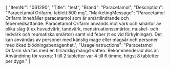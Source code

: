 {
  "ItemNr": "061290",
  "Title": "test",
  "Brand": "Paracetamol",
  "Description": "Paracetamol Orifarm, tablett 500 mg",
  "MarketingMessage": "Paracetamol Orifarm innehåller paracetamol som är smärtlindrande och febernedsättande. Paracetamol Orifarm används mot värk och smärtor av olika slag (t ex huvudvärk, tandvärk, menstruationssmärtor, muskel- och ledvärk och reumatiska smärtor) samt vid feber (t ex vid förkylningar). Det kan användas av personer med känslig mage eller magsår och personer med ökad blödningsbenägenhet.",
  "UsageInstructions": "Paracetamol Orifarm ska tas med en tillräcklig mängd vatten. Rekommenderad dos är: Användning för vuxna: 1 till 2 tabletter var 4 till 6 timme, högst 8 tabletter per dygn."
}